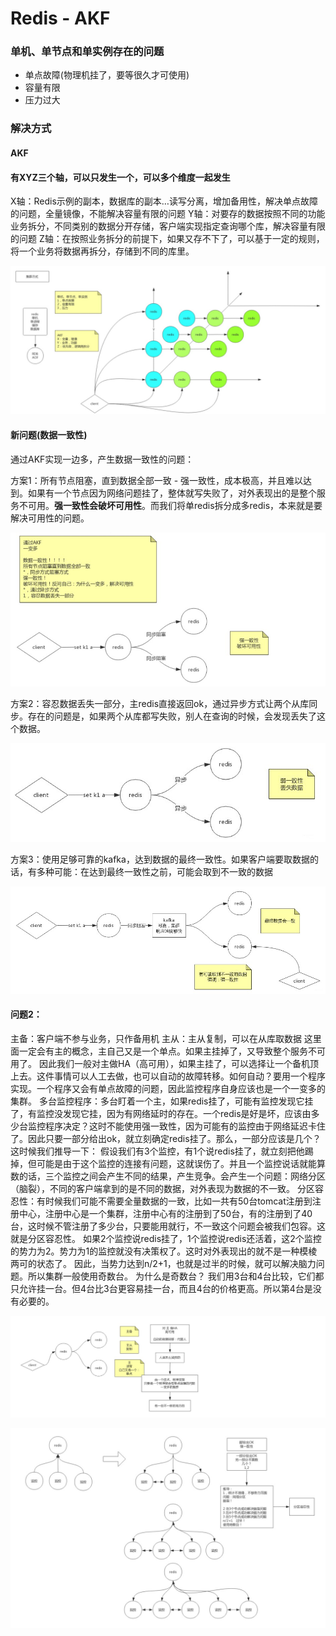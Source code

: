 # Redis - AKF

### 单机、单节点和单实例存在的问题

- 单点故障(物理机挂了，要等很久才可使用)
- 容量有限
- 压力过大

### 解决方式

#### **AKF**

#### **有XYZ三个轴，可以只发生一个，可以多个维度一起发生**

X轴：Redis示例的副本，数据库的副本…读写分离，增加备用性，解决单点故障的问题，全量镜像，不能解决容量有限的问题
Y轴：对要存的数据按照不同的功能业务拆分，不同类别的数据分开存储，客户端实现指定查询哪个库，解决容量有限的问题
Z轴：在按照业务拆分的前提下，如果又存不下了，可以基于一定的规则，将一个业务将数据再拆分，存储到不同的库里。

![](./images/13.jpg)

#### 新问题(数据一致性)

通过AKF实现一边多，产生数据一致性的问题：

方案1：所有节点阻塞，直到数据全部一致 - 强一致性，成本极高，并且难以达到。如果有一个节点因为网络问题挂了，整体就写失败了，对外表现出的是整个服务不可用。**强一致性会破坏可用性**。而我们将单redis拆分成多redis，本来就是要解决可用性的问题。

![](./images/14.jpg)

方案2：容忍数据丢失一部分，主redis直接返回ok，通过异步方式让两个从库同步。存在的问题是，如果两个从库都写失败，别人在查询的时候，会发现丢失了这个数据。

![](./images/15.jpg)

方案3：使用足够可靠的kafka，达到数据的最终一致性。如果客户端要取数据的话，有多种可能：在达到最终一致性之前，可能会取到不一致的数据

![](./images/16.jpg)

#### **问题2：**

主备：客户端不参与业务，只作备用机
主从：主从复制，可以在从库取数据
这里面一定会有主的概念，主自己又是一个单点。如果主挂掉了，又导致整个服务不可用了。
因此我们一般对主做HA（高可用），如果主挂了，可以选择让一个备机顶上去。这件事情可以人工去做，也可以自动的故障转移。如何自动？要用一个程序实现。一个程序又会有单点故障的问题，因此监控程序自身应该也是一个一变多的集群。
多台监控程序：多台盯着一个主，如果redis挂了，可能有监控发现它挂了，有监控没发现它挂，因为有网络延时的存在。一个redis是好是坏，应该由多少台监控程序决定？这时不能使用强一致性，因为可能有的监控由于网络延迟卡住了。因此只要一部分给出ok，就立刻确定redis挂了。那么，一部分应该是几个？这时候我们推导一下：
假设我们有3个监控，有1个说redis挂了，就立刻把他踢掉，但可能是由于这个监控的连接有问题，这就误伤了。并且一个监控说话就能算数的话，三个监控之间会产生不同的结果，产生竞争。会产生一个问题：网络分区（脑裂），不同的客户端拿到的是不同的数据，对外表现为数据的不一致。
分区容忍性：有时候我们可能不需要全量数据的一致，比如一共有50台tomcat注册到注册中心，注册中心是一个集群，注册中心有的注册到了50台，有的注册到了40台，这时候不管注册了多少台，只要能用就行，不一致这个问题会被我们包容。这就是分区容忍性。
如果2个监控说redis挂了，1个监控说redis还活着，这2个监控的势力为2。势力为1的监控就没有决策权了。这时对外表现出的就不是一种模棱两可的状态了。
因此，当势力达到n/2+1，也就是过半的时候，就可以解决脑力问题。所以集群一般使用奇数台。
为什么是奇数台？
我们用3台和4台比较，它们都只允许挂一台。但4台比3台更容易挂一台，而且4台的价格更高。所以第4台是没有必要的。

![](./images/17.jpg)

![](./images/18.jpg)